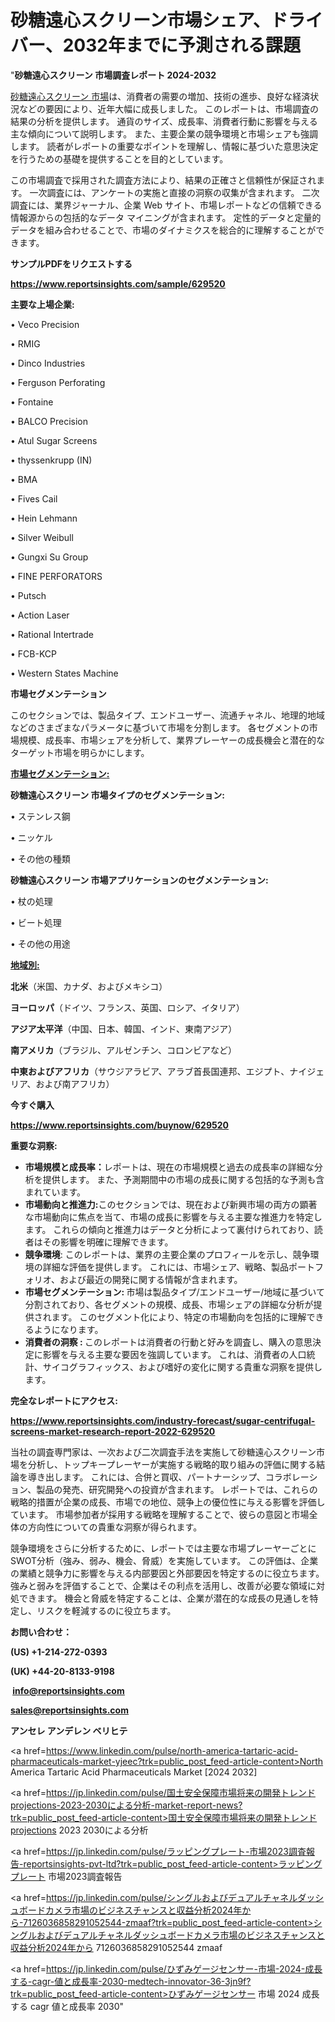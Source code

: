 # 砂糖遠心スクリーン市場シェア、ドライバー、2032年までに予測される課題

"<strong>砂糖遠心スクリーン 市場調査レポート 2024-2032</strong>

<a href=https://www.reportsinsights.com/sample/629520>砂糖遠心スクリーン 市場</a>は、消費者の需要の増加、技術の進歩、良好な経済状況などの要因により、近年大幅に成長しました。 このレポートは、市場調査の結果の分析を提供します。 通貨のサイズ、成長率、消費者行動に影響を与える主な傾向について説明します。 また、主要企業の競争環境と市場シェアも強調します。 読者がレポートの重要なポイントを理解し、情報に基づいた意思決定を行うための基礎を提供することを目的としています。

この市場調査で採用された調査方法により、結果の正確さと信頼性が保証されます。 一次調査には、アンケートの実施と直接の洞察の収集が含まれます。 二次調査には、業界ジャーナル、企業 Web サイト、市場レポートなどの信頼できる情報源からの包括的なデータ マイニングが含まれます。 定性的データと定量的データを組み合わせることで、市場のダイナミクスを総合的に理解することができます。

<strong><b>サンプルPDFをリクエストする</b></strong>

<a href=https://www.reportsinsights.com/sample/629520><strong><u>https://www.reportsinsights.com/sample/629520</u></strong></a>

<strong>主要な上場企業:</strong>

• Veco Precision

• RMIG

• Dinco Industries

• Ferguson Perforating

• Fontaine

• BALCO Precision

• Atul Sugar Screens

• thyssenkrupp (IN)

• BMA

• Fives Cail

• Hein Lehmann

• Silver Weibull

• Gungxi Su Group

• FINE PERFORATORS

• Putsch

• Action Laser

• Rational Intertrade

• FCB-KCP

• Western States Machine

<strong>市場セグメンテーション</strong>

このセクションでは、製品タイプ、エンドユーザー、流通チャネル、地理的地域などのさまざまなパラメータに基づいて市場を分割します。 各セグメントの市場規模、成長率、市場シェアを分析して、業界プレーヤーの成長機会と潜在的なターゲット市場を明らかにします。

<strong><u>市場セグメンテーション</u></strong><strong><u>:</u></strong>

<strong>砂糖遠心スクリーン 市場タイプのセグメンテーション:</strong>

• ステンレス鋼

• ニッケル

• その他の種類

<strong>砂糖遠心スクリーン 市場アプリケーションのセグメンテーション:</strong>

• 杖の処理

• ビート処理

• その他の用途

<strong><u>地域別</u></strong><strong><u>:</u></strong>

<strong>北米</strong>（米国、カナダ、およびメキシコ）

<strong>ヨーロッパ</strong>（ドイツ、フランス、英国、ロシア、イタリア）

<strong>アジア太平洋</strong>（中国、日本、韓国、インド、東南アジア）

<strong>南アメリカ</strong>（ブラジル、アルゼンチン、コロンビアなど）

<strong>中東およびアフリカ</strong>（サウジアラビア、アラブ首長国連邦、エジプト、ナイジェリア、および南アフリカ）

<strong>今すぐ購入</strong>

<a href=https://www.reportsinsights.com/buynow/629520><strong><u>https://www.reportsinsights.com/buynow/629520</u></strong></a>

<strong>重要な洞察:</strong>
<ul>
  <li><strong>市場規模と成長率：</strong>レポートは、現在の市場規模と過去の成長率の詳細な分析を提供します。 また、予測期間中の市場の成長に関する包括的な予測も含まれています。</li>
  <li><strong>市場動向と推進力:</strong>このセクションでは、現在および新興市場の両方の顕著な市場動向に焦点を当て、市場の成長に影響を与える主要な推進力を特定します。 これらの傾向と推進力はデータと分析によって裏付けられており、読者はその影響を明確に理解できます。</li>
  <li><strong>競争環境</strong>: このレポートは、業界の主要企業のプロフィールを示し、競争環境の詳細な評価を提供します。 これには、市場シェア、戦略、製品ポートフォリオ、および最近の開発に関する情報が含まれます。</li>
  <li><strong>市場セグメンテーション: </strong>市場は製品タイプ/エンドユーザー/地域に基づいて分割されており、各セグメントの規模、成長、市場シェアの詳細な分析が提供されます。 このセグメント化により、特定の市場動向を包括的に理解できるようになります。</li>
  <li><strong>消費者の洞察 : </strong>このレポートは消費者の行動と好みを調査し、購入の意思決定に影響を与える主要な要因を強調しています。 これは、消費者の人口統計、サイコグラフィックス、および嗜好の変化に関する貴重な洞察を提供します。</li>
</ul>
<strong>完全なレポートにアクセス:</strong>

<a href=https://www.reportsinsights.com/industry-forecast/sugar-centrifugal-screens-market-research-report-2022-629520><strong><u><b>https://www.reportsinsights.com/industry-forecast/sugar-centrifugal-screens-market-research-report-2022-629520</b></u></strong></a>

当社の調査専門家は、一次および二次調査手法を実施して砂糖遠心スクリーン市場を分析し、トップキープレーヤーが実施する戦略的取り組みの評価に関する結論を導き出します。 これには、合併と買収、パートナーシップ、コラボレーション、製品の発売、研究開発への投資が含まれます。 レポートでは、これらの戦略的措置が企業の成長、市場での地位、競争上の優位性に与える影響を評価しています。 市場参加者が採用する戦略を理解することで、彼らの意図と市場全体の方向性についての貴重な洞察が得られます。

競争環境をさらに分析するために、レポートでは主要な市場プレーヤーごとにSWOT分析（強み、弱み、機会、脅威）を実施しています。 この評価は、企業の業績と競争力に影響を与える内部要因と外部要因を特定するのに役立ちます。 強みと弱みを評価することで、企業はその利点を活用し、改善が必要な領域に対処できます。 機会と脅威を特定することは、企業が潜在的な成長の見通しを特定し、リスクを軽減するのに役立ちます。

<strong>お問い合わせ：</strong>

<strong>(US) +1-214-272-0393</strong>

<strong>(UK) +44-20-8133-9198</strong>

<strong> </strong><a href=info@reportsinsights.com><strong><u>info@reportsinsights.com</u></strong></a>

<a href=sales@reportsinsights.com><strong><u>sales@reportsinsights.com</u></strong></a>

<strong>アンセレ アンデレン ベリヒテ</strong>

<a href=https://www.linkedin.com/pulse/north-america-tartaric-acid-pharmaceuticals-market-yjeec?trk=public_post_feed-article-content>North America Tartaric Acid Pharmaceuticals Market [2024 2032]</a>

<a href=https://jp.linkedin.com/pulse/国土安全保障市場将来の開発トレンドprojections-2023-2030による分析-market-report-news?trk=public_post_feed-article-content>国土安全保障市場将来の開発トレンドprojections 2023 2030による分析</a>

<a href=https://jp.linkedin.com/pulse/ラッピングプレート-市場2023調査報告-reportsinsights-pvt-ltd?trk=public_post_feed-article-content>ラッピングプレート 市場2023調査報告</a>

<a href=https://jp.linkedin.com/pulse/シングルおよびデュアルチャネルダッシュボードカメラ市場のビジネスチャンスと収益分析2024年から-7126036858291052544-zmaaf?trk=public_post_feed-article-content>シングルおよびデュアルチャネルダッシュボードカメラ市場のビジネスチャンスと収益分析2024年から 7126036858291052544 zmaaf</a>

<a href=https://jp.linkedin.com/pulse/ひずみゲージセンサー-市場-2024-成長する-cagr-値と成長率-2030-medtech-innovator-36-3jn9f?trk=public_post_feed-article-content>ひずみゲージセンサー 市場 2024 成長する cagr 値と成長率 2030</a>"
